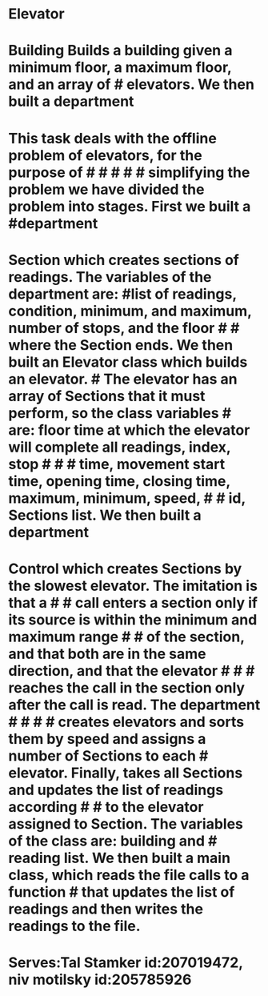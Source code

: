 # Elevator
# Building Builds a building given a minimum floor, a maximum floor, and an array of # elevators. We then built a department
# This task deals with the offline problem of elevators, for the purpose of # # # # # simplifying the problem we have divided the problem into stages. First we built a #department
# Section which creates sections of readings. The variables of the department are: #list of readings, condition, minimum, and maximum, number of stops, and the floor # # where the Section ends. We then built an Elevator class which builds an elevator. # The elevator has an array of Sections that it must perform, so the class variables # are: floor time at which the elevator will complete all readings, index, stop # # # time, movement start time, opening time, closing time, maximum, minimum, speed, # # id, Sections list. We then built a department
# Control which creates Sections by the slowest elevator. The imitation is that a # # call enters a section only if its source is within the minimum and maximum range # # of the section, and that both are in the same direction, and that the elevator # # # reaches the call in the section only after the call is read. The department # # # # creates elevators and sorts them by speed and assigns a number of Sections to each # elevator. Finally, takes all Sections and updates the list of readings according # # to the elevator assigned to Section. The variables of the class are: building and # reading list. We then built a main class, which reads the file calls to a function # that updates the list of readings and then writes the readings to the file.
# Serves:Tal Stamker id:207019472, niv motilsky id:205785926
